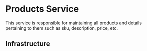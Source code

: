 # Products Service

This service is responsible for maintaining all products and details pertaining to them 
such as sku, description, price, etc.

## Infrastructure
